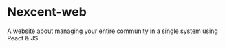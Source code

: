 # Nexcent-web
A website about managing your entire community in a single system using React &amp; JS